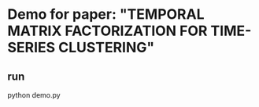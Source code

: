 # Demo for paper: "TEMPORAL MATRIX FACTORIZATION FOR TIME-SERIES CLUSTERING"

## run

python demo.py


